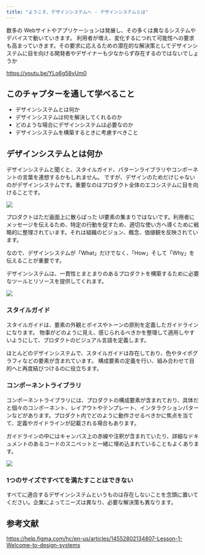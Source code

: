 ```yaml
---
title: "ようこそ、デザインシステムへ - デザインシステムとは"
---
```

数多の Webサイトやアプリケーションは発展し、その多くは異なるシステムやデバイスで動いていきます。
利用者が増え、変化するにつれて可能性への要求も高まっていきます。その要求に応えるための潜在的な解決策としてデザインシステムに目を向ける開発者やデザイナーも少なからず存在するのではないでしょうか

https://youtu.be/YLo6g58vUm0

## このチャプターを通して学べること
- デザインシステムとは何か
- デザインシステムは何を解決してくれるのか
- どのような場合にデザインシステムは必要なのか
- デザインシステムを構築するときに考慮すべきこと

## デザインシステムとは何か
デザインシステムと聞くと、スタイルガイド、パターンライブラリやコンポーネントの言葉を連想するかもしれません。
ですが、デザインのためだけじゃないのがデザインシステムです。重要なのはプロダクト全体のエコシステムに目を向けることです。

![](https://storage.googleapis.com/zenn-user-upload/d8fee5ffd2e2-20230528.png)

プロダクトはただ画面上に散らばった UI要素の集まりではないです。利用者にメッセージを伝えるため、特定の行動を促すため、適切な使い方へ導くために戦略的に整理されています。それは組織のビジョン、概念、価値観を反映されています。

なので、デザインシステムが「What」だけでなく、「How」そして「Why」を伝えることが重要です。

デザインシステムは、一貫性とまとまりのあるプロダクトを構築するために必要なツールとリソースを提供してくれます。

![](https://storage.googleapis.com/zenn-user-upload/ba7640cac697-20230617.png)

### スタイルガイド
スタイルガイドは、要素の外観とボイスやトーンの原則を定義したガイドラインになります。
物事がどのように見え、感じられるべきかを整理して適用しやすいようにして、プロダクトのビジュアル言語を定義します。

ほとんどのデザインシステムで、スタイルガイドは存在しており、色やタイポグラフィなどの要素が含まれています。
構成要素の定義を行い、組み合わせて目的へと再度結びつけるのに役立ちます。

### コンポーネントライブラリ
コンポーネントライブラリには、プロダクトの構成要素が含まれており、具体だと個々のコンポーネント、レイアウトやテンプレート、インタラクションパターンなどがあります。プロダクト内でどのように動作させるべきかに焦点を当てて、定義やガイドラインが記載される場合もあります。

ガイドラインの中にはキャンバス上の赤線や注釈が含まれていたり、詳細なドキュメントのあるコードのスニペットと一緒に埋め込まれていることもよくあります。

![](https://storage.googleapis.com/zenn-user-upload/1820cc6774c3-20230528.png)


### 1つのサイズですべてを満たすことはできない
すべてに適合するデザインシステムというものは存在しないことを念頭に置いてください。企業によってニーズは異なり、必要な解決策も異なります。

## 参考文献

https://help.figma.com/hc/en-us/articles/14552802134807-Lesson-1-Welcome-to-design-systems